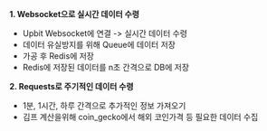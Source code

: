**1. Websocket으로 실시간 데이터 수령**
  - Upbit Websocket에 연결 -> 실시간 데이터 수령
  - 데이터 유실방지를 위해 Queue에 데이터 저장
  - 가공 후 Redis에 저장
  - Redis에 저장된 데이터를 n초 간격으로 DB에 저장

**2. Requests로 주기적인 데이터 수령**
  - 1분, 1시간, 하루 간격으로 추가적인 정보 가져오기
  - 김프 계산을위해 coin_gecko에서 해외 코인가격 등 필요한 데이터 수집
